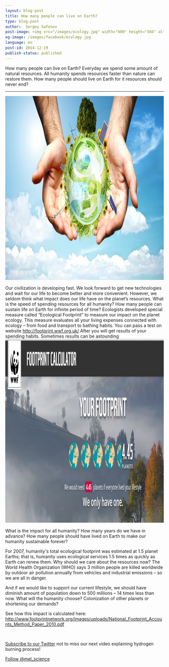 ```yaml
---
layout: blog-post
title: How many people can live on Earth?
type: blog-post
author:  Sergey Safonov
post-image: <img src="/images/ecology.jpg" width="600" height="584" alt="Mars">
og-image: /images/facebook/ecology.jpg
language: en
post-id: 2014-12-19
publish-status: published
---
```

How many people can live on Earth?
Everyday we spend some amount of natural resources. All humanity spends resources faster than nature can restore them. How many people should live on Earth for it resources should never end? 
<!-- more -->

---


<img src="/images/ecology.jpg" width="600" height="584" alt="Mars">

Our civilization is developing fast. We look forward to get new technologies and wait for our life to become better and more convenient. However, we seldom think what impact does our life have on the planet’s resources. What is the speed of spending resources for all humanity? 
How many people can sustain life on Earth for infinite period of time? 
Ecologists developed special measure called “Ecological Footprint” to measure our impact on the planet ecology. This measure evaluates all your living expenses connected with ecology – from food and transport to bathing habits. You can pass a test on website
http://footprint.wwf.org.uk/ 
After you will get results of your spending habits. Sometimes results can be astounding
<img src="/images/footprint.png" width="600" height="584" alt="footprint">


What is the impact for all humanity? How many years do we have in advance? How many people should have lived on Earth to make our humanity sustainable forever?

 For 2007, humanity's total ecological footprint was estimated at 1.5 planet Earths; that is, humanity uses ecological services 1.5 times as quickly as Earth can renew them. Why should we care about the resources now? The World Health Organization (WHO) says 3 million people are killed worldwide by outdoor air pollution annually from vehicles and industrial emissions – so we are all in danger.

And if we would like to support our current lifestyle, we should have diminish amount of population down to 500 millions – 14 times less than now. 
What will the humanity choose? Colonization of other planets or shortening our demands?

See how this impact is calculated here:
http://www.footprintnetwork.org/images/uploads/National_Footprint_Accounts_Method_Paper_2010.pdf  

<br/>

<a href="https://twitter.com/mel_science">Subscribe to our Twitter</a> not to miss our next video explaining hydrogen burning process!

<!-- Begin Twitter follow -->
<a href="https://twitter.com/mel_science" class="twitter-follow-button" data-show-count="false" data-size="large">Follow @mel_science</a>
<script>!function(d,s,id){var js,fjs=d.getElementsByTagName(s)[0],p=/^http:/.test(d.location)?'http':'https';if(!d.getElementById(id)){js=d.createElement(s);js.id=id;js.src=p+'://platform.twitter.com/widgets.js';fjs.parentNode.insertBefore(js,fjs);}}(document, 'script', 'twitter-wjs');</script>
<!-- End Twitter follow -->
